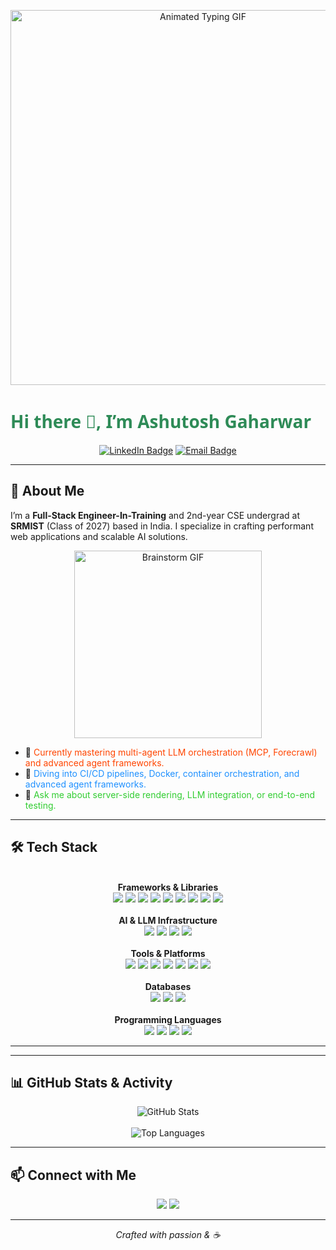 <p align="center">
  <img src="https://media.giphy.com/media/OVWJRhbgTF4ZO/giphy.gif" alt="Animated Typing GIF" width="600" />
</p>

# <span style="font-family: 'Segoe UI', Tahoma, Geneva, Verdana, sans-serif; color:#2E8B57;">Hi there 👋, I’m <strong>Ashutosh Gaharwar</strong></span>

<p align="center">
  <a href="https://www.linkedin.com/in/ashutosh-gaharwar2005"><img src="https://img.shields.io/badge/LinkedIn-Ashutosh%20Gaharwar-0A66C2?logo=linkedin&style=for-the-badge" alt="LinkedIn Badge"></a>
  <a href="mailto:ashutoshgaharwar05@gmail.com"><img src="https://img.shields.io/badge/Email-ashutoshgaharwar05@gmail.com-D14836?logo=gmail&style=for-the-badge" alt="Email Badge"></a>
</p>

---

## 🚀 About Me

I’m a **Full-Stack Engineer-In-Training** and 2nd-year CSE undergrad at **SRMIST** (Class of 2027) based in India. I specialize in crafting performant web applications and scalable AI solutions.

<p align="center">
  <img src="https://media.giphy.com/media/3o7aD6E1TgPdXxGMTe/giphy.gif" alt="Brainstorm GIF" width="300" />
</p>

- 🔭 <span style="color:#FF4500;">Currently mastering multi-agent LLM orchestration (MCP, Forecrawl) and advanced agent frameworks.</span>
- 🌱 <span style="color:#1E90FF;">Diving into CI/CD pipelines, Docker, container orchestration, and advanced agent frameworks.</span>
- 💬 <span style="color:#32CD32;">Ask me about server-side rendering, LLM integration, or end-to-end testing.</span>

---

## 🛠️ Tech Stack

<p align="center">
  <!-- Frameworks & Libraries -->
  <br />
  <strong>Frameworks & Libraries</strong>
  <br />
  <img src="https://img.shields.io/badge/React-61DAFB?logo=react&logoColor=white&style=flat-square" />
  <img src="https://img.shields.io/badge/Next.js-000000?logo=next.js&logoColor=white&style=flat-square" />
  <img src="https://img.shields.io/badge/Node.js-339933?logo=node.js&logoColor=white&style=flat-square" />
  <img src="https://img.shields.io/badge/Flask-000000?logo=flask&logoColor=white&style=flat-square" />
  <img src="https://img.shields.io/badge/Django-092E20?logo=django&logoColor=white&style=flat-square" />
  <img src="https://img.shields.io/badge/Prisma-EB2A7A?logo=prisma&logoColor=white&style=flat-square" />
  <img src="https://img.shields.io/badge/LangChain-000000?logo=langchain&logoColor=white&style=flat-square" />
  <img src="https://img.shields.io/badge/LangGraph-0078D4?logo=graph&logoColor=white&style=flat-square" />
  <img src="https://img.shields.io/badge/Inngest-4285F4?logo=inngest&logoColor=white&style=flat-square" />
  <br /><br />
  <!-- AI & LLM Infrastructure -->
  <strong>AI & LLM Infrastructure</strong>
  <br />
  <img src="https://img.shields.io/badge/Google_Gemini-4285F4?logo=google&logoColor=white&style=flat-square" />
  <img src="https://img.shields.io/badge/OpenAI-412991?logo=openai&logoColor=white&style=flat-square" />
  <img src="https://img.shields.io/badge/Firecrawl-FF6A00?logo=firecrawl&logoColor=white&style=flat-square" />
  <img src="https://img.shields.io/badge/MCP-FF0000?logo=data:image/png;base64,iVBORw0KGgo...?&style=flat-square" />
  <br /><br />
  <!-- Tools & Platforms -->
  <strong>Tools & Platforms</strong>
  <br />
  <img src="https://img.shields.io/badge/Anaconda-44A833?logo=anaconda&logoColor=white&style=flat-square" />
  <img src="https://img.shields.io/badge/Jupyter-DA5B0B?logo=jupyter&logoColor=white&style=flat-square" />
  <img src="https://img.shields.io/badge/Git-F05032?logo=git&logoColor=white&style=flat-square" />
  <img src="https://img.shields.io/badge/GitHub-181717?logo=github&logoColor=white&style=flat-square" />
  <img src="https://img.shields.io/badge/Clerk-0072CE?logo=clerk&logoColor=white&style=flat-square" />
  <img src="https://img.shields.io/badge/Recharts-FF6384?logo=recharts&logoColor=white&style=flat-square" />
  <img src="https://img.shields.io/badge/Vercel-000000?logo=vercel&logoColor=white&style=flat-square" />
  <br /><br />
  <!-- Databases -->
  <strong>Databases</strong>
  <br />
  <img src="https://img.shields.io/badge/PostgreSQL-316192?logo=postgresql&logoColor=white&style=flat-square" />
  <img src="https://img.shields.io/badge/NeonDB-18A0FB?logo=neon&logoColor=white&style=flat-square" />
  <img src="https://img.shields.io/badge/MySQL-4479A1?logo=mysql&logoColor=white&style=flat-square" />
  <br /><br />
  <!-- Programming Languages -->
  <strong>Programming Languages</strong>
  <br />
  <img src="https://img.shields.io/badge/Python-3776AB?logo=python&logoColor=white&style=flat-square" />
  <img src="https://img.shields.io/badge/JavaScript-F7DF1E?logo=javascript&logoColor=black&style=flat-square" />
  <img src="https://img.shields.io/badge/Java-007396?logo=java&logoColor=white&style=flat-square" />
  <img src="https://img.shields.io/badge/C++-00599C?logo=c%2B%2B&logoColor=white&style=flat-square" />
</p>

---

---

## 📊 GitHub Stats & Activity

<p align="center">
  <!-- Main Stats -->
  <img src="https://github-readme-stats.vercel.app/api?username=ashutoshg-2005&show_icons=true&theme=solarized-light&hide_border=true" alt="GitHub Stats" />
  <br/><br/>
  <!-- Top Languages -->
  <img src="https://github-readme-stats.vercel.app/api/top-langs/?username=ashutoshg-2005&layout=compact&theme=solarized-light&hide_border=true" alt="Top Languages" />
</p>

---

## 📫 Connect with Me

<p align="center">
  <a href="https://www.linkedin.com/in/ashutosh-gaharwar2005"><img src="https://img.shields.io/badge/LinkedIn-Ashutosh%20Gaharwar-0A66C2?logo=linkedin&style=flat-square" /></a>
  <a href="mailto:ashutoshgaharwar05@gmail.com"><img src="https://img.shields.io/badge/Email-ashutoshgaharwar05@gmail.com-D14836?logo=gmail&style=flat-square" /></a>
</p>

---

<p align="center"><em>Crafted with passion &amp; ☕</em></p>
